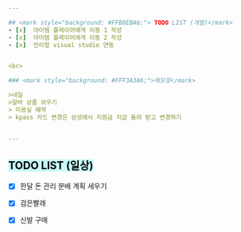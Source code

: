 ```yaml
---  

## <mark style="background: #FFB8EBA6;"> TODO LIST (개발)</mark>
- [x]  아이템 플레이어에게 이동 1 작성
- [x]  아이템 플레이어에게 이동 2 작성
- [x]  언리얼 visual studio 연동


<br>

### <mark style="background: #FFF3A3A6;">메모장</mark>

>내일 
>알바 상품 외우기
> 미용실 예약
> kpass 카드 변경은 삼성에서 지원금 지급 돌려 받고 변경하기


---
```


## <mark style="background: #ABF7F7A6;">TODO LIST (일상)</mark>

- [x] 한달 돈 관리 분배 계획 세우기
- [x]  검은빨래
- [x] 신발 구매
 
